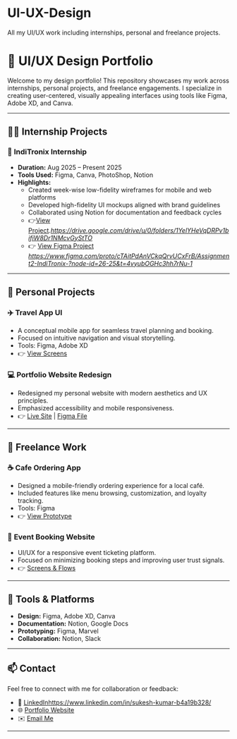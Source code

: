 # UI-UX-Design
All my UI/UX work including internships, personal and freelance projects.



# 🎨 UI/UX Design Portfolio

Welcome to my design portfolio! This repository showcases my work across internships, personal projects, and freelance engagements. I specialize in creating user-centered, visually appealing interfaces using tools like Figma, Adobe XD, and Canva.

---

## 🧑‍💼 Internship Projects

### 📁 **IndiTronix Internship**
- **Duration:** Aug 2025 – Present 2025  
- **Tools Used:** Figma, Canva, PhotoShop, Notion  
- **Highlights:**
  - Created week-wise low-fidelity wireframes for mobile and web platforms
  - Developed high-fidelity UI mockups aligned with brand guidelines
  - Collaborated using Notion for documentation and feedback cycles
  - 👉[View  Project](#).*https://drive.google.com/drive/u/0/folders/1YelYHeVqDRPv1bifiW8Dr1NMcvGyStTO*
  - 👉 [View Figma Project](#) *https://www.figma.com/proto/cTAitPdAnVCkqQrvUCxFrB/Assignment2-IndiTronix-?node-id=26-25&t=4vyubOGHc3hh7rNu-1*

---

## 🌱 Personal Projects

### ✈️ **Travel App UI**
- A conceptual mobile app for seamless travel planning and booking.
- Focused on intuitive navigation and visual storytelling.  
- Tools: Figma, Adobe XD  
- 👉 [View Screens](#)

### 💻 **Portfolio Website Redesign**
- Redesigned my personal website with modern aesthetics and UX principles.
- Emphasized accessibility and mobile responsiveness.  
- 👉 [Live Site](#) | [Figma File](#)

---

## 💼 Freelance Work

### ☕ **Cafe Ordering App**
- Designed a mobile-friendly ordering experience for a local café.
- Included features like menu browsing, customization, and loyalty tracking.  
- Tools: Figma  
- 👉 [View Prototype](#)

### 🎫 **Event Booking Website**
- UI/UX for a responsive event ticketing platform.
- Focused on minimizing booking steps and improving user trust signals.  
- 👉 [Screens & Flows](#)

---

## 🧰 Tools & Platforms
- **Design:** Figma, Adobe XD, Canva  
- **Documentation:** Notion, Google Docs  
- **Prototyping:** Figma, Marvel  
- **Collaboration:** Notion, Slack  

---

## 📫 Contact
Feel free to connect with me for collaboration or feedback:

- 💼 [LinkedIn](#)https://www.linkedin.com/in/sukesh-kumar-b4a19b328/
- 🌐 [Portfolio Website](#)
- ✉️ [Email Me](mailto:sukesh2294@gmail.com)

---

